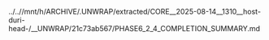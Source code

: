 ../..//mnt/h/ARCHIVE/.UNWRAP/extracted/CORE__2025-08-14__1310__host-duri-head-/__UNWRAP/21c73ab567/PHASE6_2_4_COMPLETION_SUMMARY.md